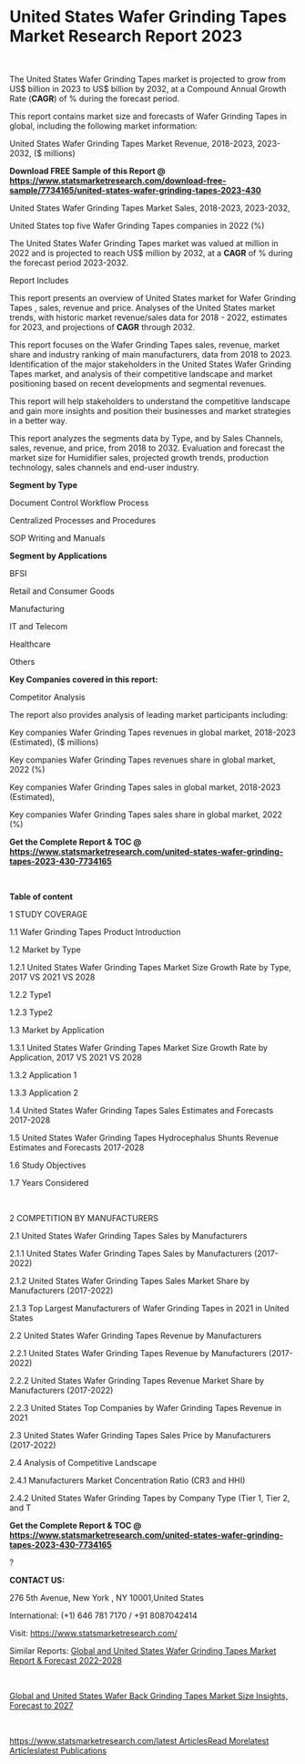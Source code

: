 <h1>United States Wafer Grinding Tapes Market Research Report 2023</h1><br/><p>The United States Wafer Grinding Tapes market is projected to grow from US$ billion in 2023 to US$ billion by 2032, at a Compound Annual Growth Rate (<strong>CAGR</strong>) of % during the forecast period.</p>
 
 
 
 <p>This report contains market size and forecasts of Wafer Grinding Tapes in global, including the following market information:</p>
 
 
 
 <p>United States Wafer Grinding Tapes Market Revenue, 2018-2023, 2023-2032, ($ millions)</p>
 
 
 
 <p><strong>Download FREE Sample of this Report @ <a href="https://www.statsmarketresearch.com/download-free-sample/7734165/united-states-wafer-grinding-tapes-2023-430">https://www.statsmarketresearch.com/download-free-sample/7734165/united-states-wafer-grinding-tapes-2023-430</a></strong></p>
 
 
 
 <p>United States Wafer Grinding Tapes Market Sales, 2018-2023, 2023-2032,</p>
 
 
 
 <p>United States top five Wafer Grinding Tapes companies in 2022 (%)</p>
 
 
 
 <p>The United States Wafer Grinding Tapes market was valued at million in 2022 and is projected to reach US$ million by 2032, at a <strong>CAGR</strong> of % during the forecast period 2023-2032.</p>
 
 
 
 <p>Report Includes</p>
 
 
 
 <p>This report presents an overview of United States market for Wafer Grinding Tapes , sales, revenue and price. Analyses of the United States market trends, with historic market revenue/sales data for 2018 - 2022, estimates for 2023, and projections of <strong>CAGR</strong> through 2032.</p>
 
 
 
 <p>This report focuses on the Wafer Grinding Tapes sales, revenue, market share and industry ranking of main manufacturers, data from 2018 to 2023. Identification of the major stakeholders in the United States Wafer Grinding Tapes market, and analysis of their competitive landscape and market positioning based on recent developments and segmental revenues.</p>
 
 
 
 <p>This report will help stakeholders to understand the competitive landscape and gain more insights and position their businesses and market strategies in a better way.</p>
 
 
 
 <p>This report analyzes the segments data by Type, and by Sales Channels, sales, revenue, and price, from 2018 to 2032. Evaluation and forecast the market size for Humidifier sales, projected growth trends, production technology, sales channels and end-user industry.</p>
 
 
 
 <p><strong>Segment by Type</strong></p>
 
 
 
 <p>Document Control Workflow Process</p>
 
 
 
 <p>Centralized Processes and Procedures</p>
 
 
 
 <p>SOP Writing and Manuals</p>
 
 
 
 <p><strong>Segment <strong><strong>by Applications</strong></strong></strong></p>
 
 
 
 <p>BFSI</p>
 
 
 
 <p>Retail and Consumer Goods</p>
 
 
 
 <p>Manufacturing</p>
 
 
 
 <p>IT and Telecom</p>
 
 
 
 <p>Healthcare</p>
 
 
 
 <p>Others</p>
 
 
 
 <p><strong>Key Companies covered in this report:</strong></p>
 
 
 
 <p>Competitor Analysis</p>
 
 
 
 <p>The report also provides analysis of leading market participants including:</p>
 
 
 
 <p>Key companies Wafer Grinding Tapes revenues in global market, 2018-2023 (Estimated), ($ millions)</p>
 
 
 
 <p>Key companies Wafer Grinding Tapes revenues share in global market, 2022 (%)</p>
 
 
 
 <p>Key companies Wafer Grinding Tapes sales in global market, 2018-2023 (Estimated),</p>
 
 
 
 <p>Key companies Wafer Grinding Tapes sales share in global market, 2022 (%)</p>
 
 
 
 <div><b>Get the Complete Report & TOC @ <a href="https://www.statsmarketresearch.com/united-states-wafer-grinding-tapes-2023-430-7734165">https://www.statsmarketresearch.com/united-states-wafer-grinding-tapes-2023-430-7734165</a></b></div>
 
 
 
 <p><br />
 
 <b>Table of content</b></p>
 
 
 
 <p>1 STUDY COVERAGE<br />
 
 1.1 Wafer Grinding Tapes Product Introduction<br />
 
 1.2 Market by Type<br />
 
 1.2.1 United States Wafer Grinding Tapes Market Size Growth Rate by Type, 2017 VS 2021 VS 2028<br />
 
 1.2.2 Type1<br />
 
 1.2.3 Type2<br />
 
 1.3 Market by Application<br />
 
 1.3.1 United States Wafer Grinding Tapes Market Size Growth Rate by Application, 2017 VS 2021 VS 2028<br />
 
 1.3.2 Application 1<br />
 
 1.3.3 Application 2<br />
 
 1.4 United States Wafer Grinding Tapes Sales Estimates and Forecasts 2017-2028<br />
 
 1.5 United States Wafer Grinding Tapes Hydrocephalus Shunts Revenue Estimates and Forecasts 2017-2028<br />
 
 1.6 Study Objectives<br />
 
 1.7 Years Considered<br />
 
 <br />
 
 2 COMPETITION BY MANUFACTURERS<br />
 
 2.1 United States Wafer Grinding Tapes Sales by Manufacturers<br />
 
 2.1.1 United States Wafer Grinding Tapes Sales by Manufacturers (2017-2022)<br />
 
 2.1.2 United States Wafer Grinding Tapes Sales Market Share by Manufacturers (2017-2022)<br />
 
 2.1.3 Top Largest Manufacturers of Wafer Grinding Tapes in 2021 in United States<br />
 
 2.2 United States Wafer Grinding Tapes Revenue by Manufacturers<br />
 
 2.2.1 United States Wafer Grinding Tapes Revenue by Manufacturers (2017-2022)<br />
 
 2.2.2 United States Wafer Grinding Tapes Revenue Market Share by Manufacturers (2017-2022)<br />
 
 2.2.3 United States Top Companies by Wafer Grinding Tapes Revenue in 2021<br />
 
 2.3 United States Wafer Grinding Tapes Sales Price by Manufacturers (2017-2022)<br />
 
 2.4 Analysis of Competitive Landscape<br />
 
 2.4.1 Manufacturers Market Concentration Ratio (CR3 and HHI)<br />
 
 2.4.2 United States Wafer Grinding Tapes by Company Type (Tier 1, Tier 2, and T</p>
 
 
 
 <div><b>Get the Complete Report & TOC @ <a href="https://www.statsmarketresearch.com/united-states-wafer-grinding-tapes-2023-430-7734165">https://www.statsmarketresearch.com/united-states-wafer-grinding-tapes-2023-430-7734165</a></b></div>
 
 
 
 <p>? </p>
 
 
 
 <p><b>CONTACT US:</b><br />
 
 276 5th Avenue, New York , NY 10001,United States<br />
 
 International: (+1) 646 781 7170 / +91 8087042414<br />
 
 Visit: <a href="https://www.statsmarketresearch.com/">https://www.statsmarketresearch.com/</a><br />
 
 Similar Reports: <a href="https://www.statsmarketresearch.com/united-states-wafer-grinding-tapes-2023-430-7734165">Global and United States Wafer Grinding Tapes Market Report & Forecast 2022-2028</a><br />
 
 <br />
 
 <a href="https://www.statsmarketresearch.com/united-states-wafer-grinding-tapes-2023-430-7734165">Global and United States Wafer Back Grinding Tapes Market Size Insights, Forecast to 2027</a><br />
 
 <br />
 
 <a href="https://gyeongbokgung.com">https://www.statsmarketresearch.com/</a><a href="https://hallyeomaritime.com">latest Articles</a><a href="https://jingwansa.com">Read More</a><a href="https://nguoiviet.jp/">latest Articles</a><a href="https://www.intelmarketresearch.com/">latest Publications</a></p>